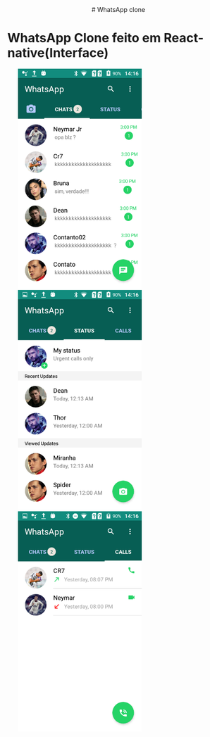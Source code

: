 <center># WhatsApp clone</center>
 <h1>WhatsApp Clone feito em React-native(Interface)</h1>
 <ul>
 <img src="https://github.com/edurib17/whatsappclone/blob/master/fotos/Screenshot_20200926-141638.png" height="500" widht="200" >
  <img src="https://github.com/edurib17/whatsappclone/blob/master/fotos/Screenshot_20200926-141642.png" height="500" widht="200" >
 <img src="https://github.com/edurib17/whatsappclone/blob/master/fotos/Screenshot_20200926-141653.png" height="500" widht="200" >
  </ul>
